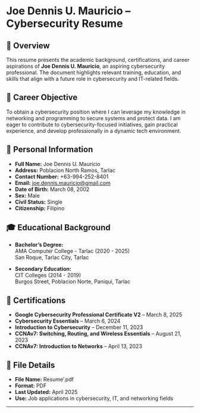 # Joe Dennis U. Mauricio – Cybersecurity Resume

## 📄 Overview

This resume presents the academic background, certifications, and career aspirations of **Joe Dennis U. Mauricio**, an aspiring cybersecurity professional. The document highlights relevant training, education, and skills that align with a future role in cybersecurity and IT-related fields.

## 🎯 Career Objective

To obtain a cybersecurity position where I can leverage my knowledge in networking and programming to secure systems and protect data. I am eager to contribute to cybersecurity-focused initiatives, gain practical experience, and develop professionally in a dynamic tech environment.

## 👤 Personal Information

- **Full Name:** Joe Dennis U. Mauricio  
- **Address:** Poblacion North Ramos, Tarlac  
- **Contact Number:** +63-994-252-8401  
- **Email:** joe.dennis.mauricio@gmail.com  
- **Date of Birth:** March 08, 2002  
- **Sex:** Male  
- **Civil Status:** Single  
- **Citizenship:** Filipino  

## 🎓 Educational Background

- **Bachelor’s Degree:**  
  AMA Computer College - Tarlac (2020 - 2025)  
  San Roque, Tarlac City, Tarlac  

- **Secondary Education:**  
  CIT Colleges (2014 - 2019)  
  Burgos Street, Poblacion Norte, Paniqui, Tarlac  

## 📜 Certifications

- **Google Cybersecurity Professional Certificate V2** – March 8, 2025  
- **Cybersecurity Essentials** – March 6, 2024  
- **Introduction to Cybersecurity** – December 11, 2023  
- **CCNAv7: Switching, Routing, and Wireless Essentials** – August 21, 2023  
- **CCNAv7: Introduction to Networks** – April 13, 2023  

## 📁 File Details

- **File Name:** Resume’.pdf  
- **Format:** PDF  
- **Last Updated:** April 2025  
- **Use:** Job applications in cybersecurity, IT, and networking fields  

---

